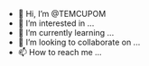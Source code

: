 - 👋 Hi, I’m @TEMCUPOM
- 👀 I’m interested in ...
- 🌱 I’m currently learning ...
- 💞️ I’m looking to collaborate on ...
- 📫 How to reach me ...

<!---
TEMCUPOM/TEMCUPOM is a ✨ special ✨ repository because its `README.md` (this file) appears on your GitHub profile.
You can click the Preview link to take a look at your changes.
--->
